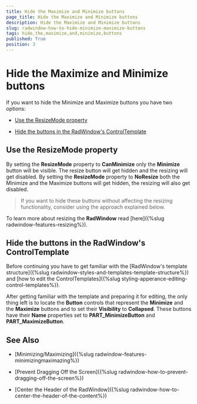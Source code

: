 ```yaml
---
title: Hide the Maximize and Minimize buttons
page_title: Hide the Maximize and Minimize buttons
description: Hide the Maximize and Minimize buttons
slug: radwindow-how-to-hide-minimize-maximize-buttons
tags: hide,the,maximize,and,minimize,buttons
published: True
position: 3
---
```


# Hide the Maximize and Minimize buttons

If you want to hide the Minimize and Maximize buttons you have two options:

* [Use the ResizeMode property](#use-the-resizemode-property)

* [Hide the buttons in the RadWindow's ControlTemplate](#hide-the-buttons-in-the-radwindows-controltemplate)

## Use the ResizeMode property

By setting the __ResizeMode__ property to __CanMinimize__ only the __Minimize__ button will be visible. The resize button will get hidden and the resizing will get disabled. By setting the __ResizeMode__ property to __NoResize__ both the Minimize and the Maximize buttons will get hidden, the resizing will also get disabled. 

>If you want to hide these buttons without affecting the resizing functionality, consider using the approach explained below.

To learn more about resizing the __RadWindow__ read [here]({%slug radwindow-features-resizing%}).

## Hide the buttons in the RadWindow's ControlTemplate

Before continuing you have to get familiar with the [RadWindow's template structure]({%slug radwindow-styles-and-templates-template-structure%}) and [how to edit the ControlTemplates]({%slug styling-apperance-editing-control-templates%}).

After getting familiar with the template and preparing it for editing, the only thing left is to locate the __Button__ controls that represent the __Minimize__ and the __Maximize__ buttons and to set their __Visibility__ to __Collapsed__. These buttons have their __Name__ properties set to __PART_MinimizeButton__ and __PART_MaximizeButton__.

## See Also

 * [Minimizing/Maximizing]({%slug radwindow-features-minimizingmaximazing%})

 * [Prevent Dragging Off the Screen]({%slug radwindow-how-to-prevent-dragging-off-the-screen%})

 * [Center the Header of the RadWindow]({%slug radwindow-how-to-center-the-header-of-the-content%})
